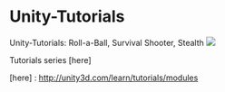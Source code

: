 # Unity-Tutorials
Unity-Tutorials: Roll-a-Ball, Survival Shooter, Stealth 
![](http://unity3d.com/profiles/unity3d/themes/unity/images/company/brand/logos/pwrdby/pwrdby-clearspace.jpg)

Tutorials series [here] 




[here] : http://unity3d.com/learn/tutorials/modules